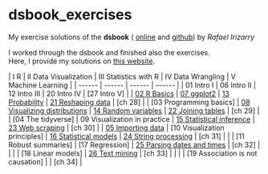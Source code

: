 # dsbook_exercises
My exercise solutions of the **dsbook** (
[online](https://rafalab.github.io/dsbook) and
[github](https://github.com/rafalab/dsbook))
by *Rafael Irizarry*



I worked through the dsbook and finished also the exercises.   
Here, I provide my solutions on [this website](https://braunschweig.github.io/dsbook_exercises/).

| I R    |    II Data Visualization | III Statistics with R | IV Data Wrangling | V Machine Learning |
| ------  | ------ | ------ |  ------ |
| 01 Intro I  | 06 Intro II | 12 Intro III | 20 Intro IV | [27 Intro V] |
| [02 R Basics](ex_02_r_basics.html) |  [07 ggplot2](ex_07_ggplot2.html) | [13 Probability](ex_13_probability.html) | [21 Reshaping data](ex_21_reshaping_data.html) | [ch 28] |
| [03 Programming basics]  |  [08 Visualizing distributions](ex_08_visualizing_distributions.html) | [14 Random variables](ex_14_random_variables.html) | [22 Joining tables](ex_22_joining_tables.html)    | [ch 29] |
| [04 The tidyverse]  |  09 Visualization in practice | [15 Statistical inference](ex_15_statistical_inference.html) | [23 Web scraping](ex_23_web_scraping.html)    | [ch 30] |
| [05 Importing data](ex_05_importing_data.html) |  [10 Visualization principles] | [16 Statistical models](ex_16_statistical_models.html) | [24 String processing](ex_24_string_processing.html)  |  [ch 31] |
|   | [11 Robust summaries] | [17 Regression] | [25 Parsing dates and times](ex_25_parsing_dates_and_times.html)   | [ch 32] |
|   |    | [18 Linear models] | [26 Text mining](ex_26_text_mining.html)  | [ch 33] |
|   |    | [19 Association is not causation] |    | [ch 34] |



